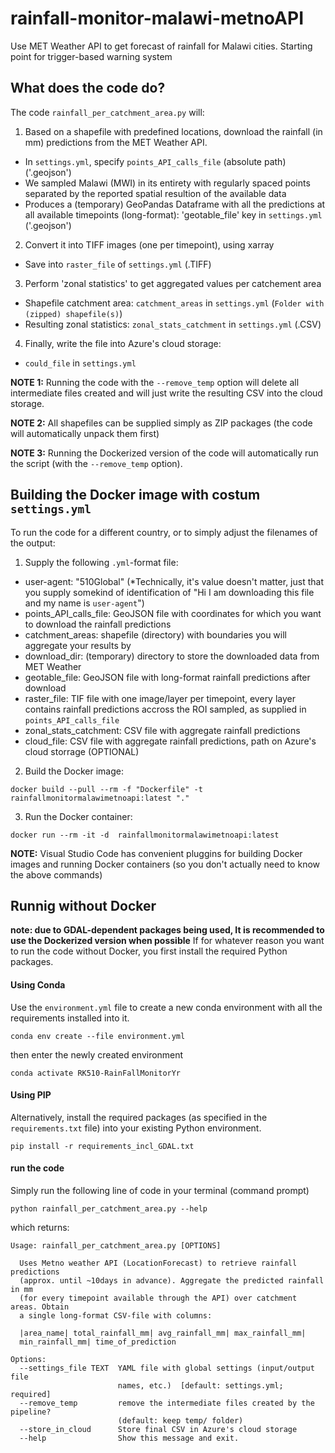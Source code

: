 # rainfall-monitor-malawi-metnoAPI
Use MET Weather API to get forecast of rainfall for Malawi cities. Starting point for trigger-based warning system



## What does the code do? 
The code `rainfall_per_catchment_area.py` will:
1. Based on a shapefile with predefined locations, download the rainfall (in mm) predictions from the MET Weather API. 
  - In `settings.yml`, specify `points_API_calls_file` (absolute path) ('.geojson')
  - We sampled Malawi (MWI) in its entirety with regularly spaced points separated by the reported spatial resultion of the available data 
  - Produces a (temporary) GeoPandas Dataframe with all the predictions at all available timepoints (long-format): 'geotable_file' key in `settings.yml` ('.geojson')
2. Convert it into TIFF images (one per timepoint), using xarray
  - Save into `raster_file` of `settings.yml` (.TIFF)
3. Perform 'zonal statistics' to get aggregated values per catchement area
  - Shapefile catchment area: `catchment_areas` in `settings.yml` (`Folder with (zipped) shapefile(s)`)
  - Resulting zonal statistics:  `zonal_stats_catchment` in `settings.yml` (.CSV)
4. Finally, write the file into Azure's cloud storage: 
  - `could_file` in `settings.yml` 


**NOTE 1:** Running the code with the `--remove_temp` option will delete all intermediate files created and will just write the resulting CSV into the cloud storage.

**NOTE 2:** All shapefiles can be supplied simply as ZIP packages (the code will automatically unpack them first) 

**NOTE 3:** Running the Dockerized version of the code will automatically run the script (with the `--remove_temp` option). 


## Building the Docker image with costum `settings.yml` 
To run the code for a different country, or to simply adjust the filenames of the output: 
1. Supply the following `.yml`-format file:
  - user-agent: "510Global" (*Technically, it's value doesn't matter, just that you supply somekind of identification of "Hi I am downloading this file and my name is `user-agent`")
  - points_API_calls_file: GeoJSON file with coordinates for which you want to download the rainfall predictions 
  - catchment_areas: shapefile (directory) with boundaries you will aggregate your results by 
  - download_dir: (temporary) directory to store the downloaded data from MET Weather 
  - geotable_file: GeoJSON file with long-format rainfall predictions after download
  - raster_file:  TIF file with one image/layer per timepoint, every layer contains rainfall predictions accross the ROI sampled, as supplied in `points_API_calls_file`
  - zonal_stats_catchment: CSV file with aggregate rainfall predictions 
  - cloud_file: CSV file with aggregate rainfall predictions, path on Azure's cloud storrage (OPTIONAL) 
  
2. Build the Docker image: 
  ```
  docker build --pull --rm -f "Dockerfile" -t rainfallmonitormalawimetnoapi:latest "."
  ``` 
3. Run the Docker container: 
  ``` 
  docker run --rm -it -d  rainfallmonitormalawimetnoapi:latest 
  ```


**NOTE:** Visual Studio Code has convenient pluggins for building Docker images and running Docker containers (so you don't actually need to know the above commands) 



## Runnig without Docker 
**note: due to GDAL-dependent packages being used, It is recommended to use the Dockerized version when possible**
If for whatever reason you want to run the code without Docker, you first install the required Python packages.
#### Using Conda 
Use the `environment.yml` file to create a new conda environment with all the requirements installed into it. 
```
conda env create --file environment.yml
```
then enter the newly created environment 
```
conda activate RK510-RainFallMonitorYr
```
#### Using PIP 
Alternatively, install the required packages (as specified in the `requirements.txt` file) into your existing Python environment. 
```
pip install -r requirements_incl_GDAL.txt
```
#### run the code  
Simply run the following line of code in your terminal (command prompt)
```
python rainfall_per_catchment_area.py --help
```
which returns: 
~~~
Usage: rainfall_per_catchment_area.py [OPTIONS]

  Uses Metno weather API (LocationForecast) to retrieve rainfall predictions
  (approx. until ~10days in advance). Aggregate the predicted rainfall in mm
  (for every timepoint available through the API) over catchment areas. Obtain
  a single long-format CSV-file with columns:

  |area_name| total_rainfall_mm| avg_rainfall_mm| max_rainfall_mm|
  min_rainfall_mm| time_of_prediction

Options:
  --settings_file TEXT  YAML file with global settings (input/output file
                        names, etc.)  [default: settings.yml; required]
  --remove_temp         remove the intermediate files created by the pipeline?
                        (default: keep temp/ folder)
  --store_in_cloud      Store final CSV in Azure's cloud storage
  --help                Show this message and exit.
~~~

